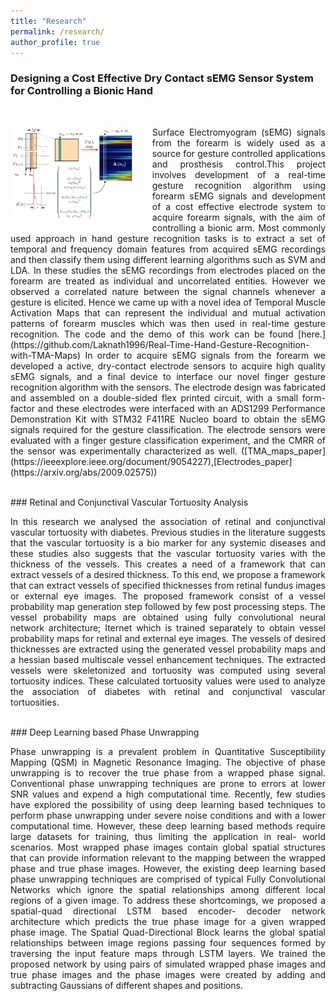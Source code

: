 ```yaml
---
title: "Research"
permalink: /research/
author_profile: true
---
```


### Designing a Cost Effective Dry Contact sEMG Sensor System for Controlling a Bionic Hand
<br>

<p>
<img src="/images/TMA.PNG" alt="TMA" style="float: left; width: 40%; margin-right: 5%; margin-bottom: 0.5em;">
</p>


<p align="justify">
Surface Electromyogram (sEMG) signals from the forearm is widely used as a source for gesture controlled
applications and prosthesis control.This project involves development of a real-time gesture recognition algorithm using forearm sEMG signals and development of a cost effective electrode system to acquire forearm signals, with the aim of controlling a bionic arm. Most commonly used approach in hand gesture recognition tasks is to extract a set of temporal and frequency domain
features from acquired sEMG recordings and then classify them using different learning algorithms such as SVM and LDA. In these studies the sEMG recordings from electrodes placed on the forearm  are treated as individual and uncorrelated entities. However we observed a correlated nature between the signal channels whenever a gesture is elicited. Hence we came up with a novel idea of Temporal Muscle Activation Maps that can represent the individual and mutual activation
patterns of forearm muscles which was then used in real-time gesture recognition. The code and the demo of this work can be found [here.](https://github.com/Laknath1996/Real-Time-Hand-Gesture-Recognition-with-TMA-Maps)
In order to acquire sEMG signals from the forearm we developed a active, dry-contact electrode sensors to acquire high quality sEMG signals, and a final device to interface our novel finger gesture recognition algorithm with the sensors. The electrode design was fabricated and assembled on a double-sided flex printed circuit, with a small form-factor and these electrodes were interfaced with an ADS1299 Performance Demonstration Kit with STM32 F411RE Nucleo board to obtain the sEMG signals required for the gesture classification.
The electrode sensors were evaluated with a finger gesture classification experiment, and the CMRR of the sensor was experimentally characterized as well. ([TMA_maps_paper](https://ieeexplore.ieee.org/document/9054227),[Electrodes_paper](https://arxiv.org/abs/2009.02575))
</p>

<br>
### Retinal and Conjunctival Vascular Tortuosity Analysis
<br>
<p align="justify">
In this research we analysed the association of retinal and conjunctival vascular tortuosity with diabetes. Previous studies in the literature suggests that the vascular tortuosity is a bio marker for any systemic diseases and these studies also suggests that the vascular tortuosity varies with the thickness of the vessels.
This creates a need of a framework that can extract vessels of a desired thickness. To this end, we propose a framework that can extract vessels of specified thicknesses from retinal fundus images or external eye images. The proposed framework consist of a vessel probability map generation step followed by few post processing steps.
The vessel probability maps are obtained using fully convolutional neural network architecture; Iternet which is trained separately to obtain vessel probability maps for retinal and external eye images. The vessels of desired thicknesses are extracted using the generated vessel probability maps and a hessian based multiscale vessel enhancement techniques.
The extracted vessels were skeletonized and  tortuosity was computed using several tortuosity indices. These calculated tortuosity values were used to analyze the association of diabetes with retinal and conjunctival vascular tortuosities.
</p>

<br>
### Deep Learning based Phase Unwrapping
<br>
<p align="justify">
Phase unwrapping is a prevalent problem in Quantitative Susceptibility Mapping (QSM) in Magnetic Resonance Imaging. The objective of phase unwrapping is to recover the true phase from a wrapped phase signal. Conventional phase unwrapping techniques are prone to errors at lower SNR values and expend a high computational time. Recently, few studies have explored the possibility of using deep learning based techniques to perform phase unwrapping under severe noise conditions and with a lower computational time. However, these deep learning based methods require large datasets for training, thus limiting the application in real- world scenarios.
Most wrapped phase images contain global spatial structures that can provide information relevant to the mapping between the wrapped phase and true phase images. However,  the existing deep learning based phase unwrapping techniques are comprised of typical Fully Convolutional Networks which ignore the spatial relationships among different local regions of a given image.
To address these shortcomings, we proposed a spatial-quad directional LSTM based encoder- decoder network architecture which predicts the true phase image for a given wrapped phase image.
The Spatial Quad-Directional Block learns the global spatial relationships between image regions passing four sequences formed by traversing the input feature maps through LSTM layers.
We trained the proposed network by using pairs of simulated wrapped phase images and true phase images and the phase images were created by adding and subtracting Gaussians of different shapes and positions.
</p>